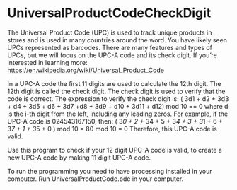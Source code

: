 # UniversalProductCodeCheckDigit

The Universal Product Code (UPC) is used to track unique products in stores and is used in
many countries around the word. You have likely seen UPCs represented as barcodes.
There are many features and types of UPCs, but we will focus on the UPC-A code and its check
digit. If you’re interested in learning more: https://en.wikipedia.org/wiki/Universal_Product_Code

In a UPC-A code the first 11 digits are used to calculate the 12th digit. The 12th digit is called the
check digit. The check digit is used to verify that the code is correct.
The expression to verify the check digit is:
( 3d1 + d2 + 3d3 + d4 + 3d5 + d6 + 3d7 +d8 + 3d9 + d10 + 3d11 + d12) mod 10 == 0
where di is the i-th digit from the left, including any leading zeros.
For example, if the UPC-A code is 024543167150, then:
( 3*0 + 2 + 3*4 + 5 + 3*4 + 3 + 3*1 + 6 + 3*7 + 1 + 3*5 + 0 ) mod 10
= 80 mod 10
= 0
Therefore, this UPC-A code is valid.

Use this program to check if your 12 digit UPC-A code is valid, to create a new UPC-A code by making 11 digit UPC-A code.

To run the programming you need to have processing installed in your computer. Run UniversalProductCode.pde in your computer. 